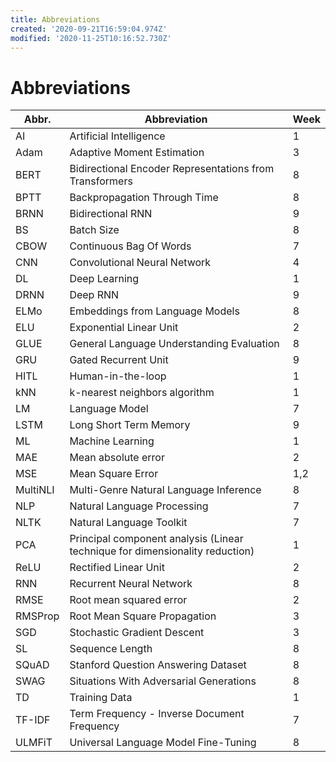 ```yaml
---
title: Abbreviations
created: '2020-09-21T16:59:04.974Z'
modified: '2020-11-25T10:16:52.730Z'
---
```


# Abbreviations
| Abbr. | Abbreviation | Week |
| --- | --- | --- |
| AI | Artificial Intelligence | 1 |
| Adam | Adaptive Moment Estimation | 3 |
| BERT | Bidirectional Encoder Representations from Transformers | 8 |
| BPTT | Backpropagation Through Time | 8 |
| BRNN | Bidirectional RNN | 9 |
| BS | Batch Size | 8 |
| CBOW | Continuous Bag Of Words | 7 |
| CNN | Convolutional Neural Network | 4 |
| DL | Deep Learning | 1 |
| DRNN | Deep RNN | 9 |
| ELMo | Embeddings from Language Models | 8 |
| ELU | Exponential Linear Unit | 2 |
| GLUE | General Language Understanding Evaluation | 8 |
| GRU | Gated Recurrent Unit | 9 |
| HITL | Human-in-the-loop | 1 |
| kNN | k-nearest neighbors algorithm | 1 |
| LM | Language Model | 7 |
| LSTM | Long Short Term Memory | 9 |
| ML | Machine Learning | 1 |
| MAE | Mean absolute error | 2 |
| MSE | Mean Square Error | 1,2 |
| MultiNLI | Multi-Genre Natural Language Inference | 8 |
| NLP | Natural Language Processing | 7 |
| NLTK | Natural Language Toolkit | 7 |
| PCA | Principal component analysis (Linear technique for dimensionality reduction) | 1 |
| ReLU | Rectified Linear Unit | 2 |
| RNN | Recurrent Neural Network | 8 |
| RMSE | Root mean squared error | 2 |
| RMSProp | Root Mean Square Propagation | 3 |
| SGD | Stochastic Gradient Descent | 3 |
| SL | Sequence Length | 8 |
| SQuAD | Stanford Question Answering Dataset | 8 |
| SWAG | Situations With Adversarial Generations | 8 |
| TD | Training Data | 1 |
| TF-IDF | Term Frequency - Inverse Document Frequency | 7 |
| ULMFiT | Universal Language Model Fine-Tuning | 8 |

